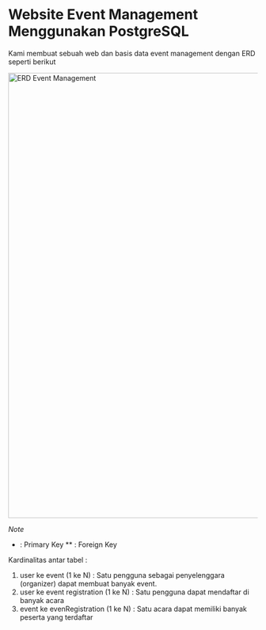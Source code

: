 # Website Event Management Menggunakan PostgreSQL
Kami membuat sebuah web dan basis data event management dengan ERD seperti berikut

<img src="https://github.com/user-attachments/assets/56997045-b770-44c6-9407-992ea06b2d98" alt="ERD Event Management" width="900">

*Note*
* : Primary Key
** : Foreign Key

Kardinalitas antar tabel : 
1. user ke event (1 ke N) : Satu pengguna sebagai penyelenggara (organizer) dapat membuat banyak event. 
2. user ke event registration (1 ke N) : Satu pengguna dapat mendaftar di banyak acara
3. event ke evenRegistration (1 ke N) : Satu acara dapat memiliki banyak peserta yang terdaftar
 
